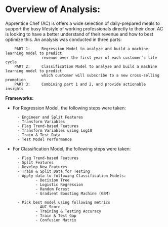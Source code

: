 
# Overview of Analysis:
Apprentice Chef (AC) is offers a wide selection of daily-prepared meals to support the busy lifestyle of working professionals directly to their door. AC is looking to have a better understand of their revenue and how to best optimize this. An analysis was conducted in three parts:

        PART 1: 	Regression Model to analyze and build a machine learning model to predict 
                    revenue over the first year of each customer's life cycle 
        PART 2: 	Classification Model to analyze and build a machine learning model to predict 
                    which customer will subscribe to a new cross-selling promotion
        PART 3: 	Combining part 1 and 2, and provide actionable insights 

**Frameworks:**
- For Regression Model, the following steps were taken:

        - Engineer and Split Features 
        - Transform Variables
        - Flag Trend-based Features 
        - Transform Variables using Log10 
        - Train & Test Data
        - Test Model Performance 

- For Classification Model, the following steps were taken:
 
        - Flag Trend-based Features 
        - Split Features 
        - Develop New Features 
        - Train & Split Data for Testing
        - Apply data to following Classification Models:
                - Decision Tree
                - Logistic Regression
                - Random Forest
                - Gradient Boosting Machine (GBM)

        - Pick best model using following metrics
                - AUC Score 
                - Training & Testing Accuracy 
                - Train & Test Gap 
                - Confusion Matrix 
